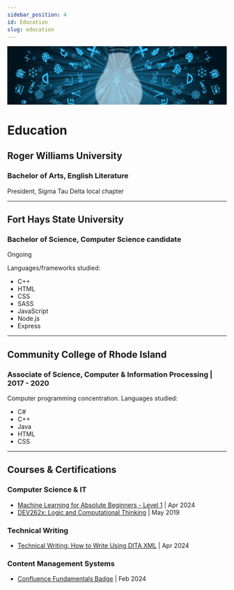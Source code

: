 ```yaml
---
sidebar_position: 4
id: Education
slug: education
---
```


![Light bulb](../static/img/education_banner.jpg)

# Education

## Roger Williams University

### Bachelor of Arts, English Literature

President, Sigma Tau Delta local chapter

---

## Fort Hays State University

### Bachelor of Science, Computer Science candidate

Ongoing

Languages/frameworks studied:

- C++
- HTML
- CSS
- SASS
- JavaScript
- Node.js
- Express

---

## Community College of Rhode Island

### Associate of Science, Computer & Information Processing | 2017 - 2020

Computer programming concentration. Languages studied:

- C#
- C++
- Java
- HTML
- CSS

---

## Courses & Certifications

### Computer Science & IT

- [Machine Learning for Absolute Beginners - Level 1](https://ude.my/UC-cd8670ba-ad9e-4a86-9358-557fe11cee73) | Apr 2024
- [DEV262x: Logic and Computational Thinking](https://courses.edx.org/certificates/b427488d80654dc28c102a0262e20ea5) | May 2019

### Technical Writing

- [Technical Writing: How to Write Using DITA XML](http://ude.my/UC-7a3f52e1-c465-492b-afa9-df56bcd0ac08) | Apr 2024

### Content Management Systems

- [Confluence Fundamentals Badge](https://university.atlassian.com/student/award/j3EcUiufcnU37MD6BpSd4nfK) | Feb 2024
